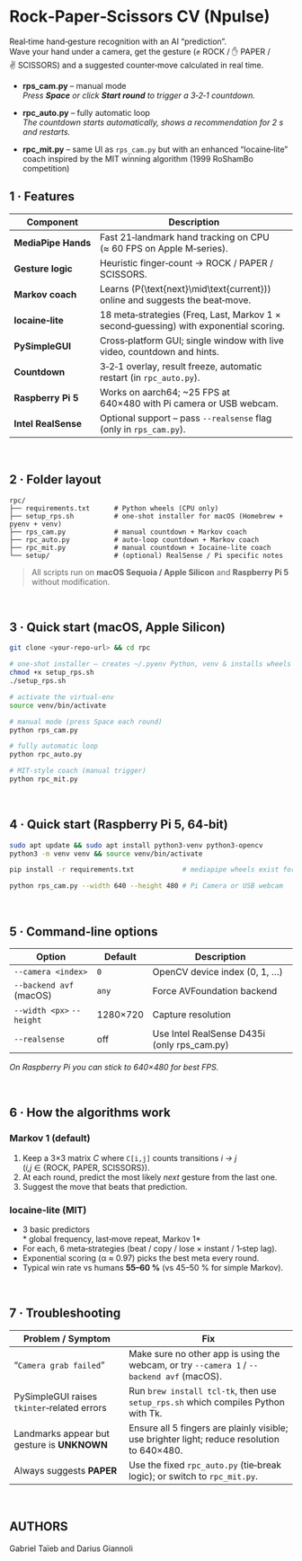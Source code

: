 # Rock‑Paper‑Scissors CV (Npulse)

Real‑time hand‑gesture recognition with an AI “prediction”.  
Wave your hand under a camera, get the gesture (✊ ROCK / ✋ PAPER / ✌️ SCISSORS) and a suggested counter‑move calculated in real time.

* **rps_cam.py** – manual mode  
  *Press **Space** or click **Start round** to trigger a 3‑2‑1 countdown.*

* **rpc_auto.py** – fully automatic loop  
  *The countdown starts automatically, shows a recommendation for 2 s and restarts.*

* **rpc_mit.py** – same UI as `rps_cam.py` but with an enhanced “Iocaine‑lite” coach inspired by the MIT winning algorithm (1999 RoShamBo competition)

## 1 · Features

| Component          | Description                                                                  |
|--------------------|------------------------------------------------------------------------------|
| **MediaPipe Hands**| Fast 21‑landmark hand tracking on CPU (≈ 60 FPS on Apple M‑series).          |
| **Gesture logic**  | Heuristic finger‑count → ROCK / PAPER / SCISSORS.                            |
| **Markov coach**   | Learns \(P(\text{next}\mid\text{current})\) online and suggests the beat‑move.|
| **Iocaine‑lite**   | 18 meta‑strategies (Freq, Last, Markov 1 × second‑guessing) with exponential scoring.|
| **PySimpleGUI**    | Cross‑platform GUI; single window with live video, countdown and hints.      |
| **Countdown**      | 3‑2‑1 overlay, result freeze, automatic restart (in `rpc_auto.py`).          |
| **Raspberry Pi 5** | Works on aarch64; ~25 FPS at 640×480 with Pi camera or USB webcam.           |
| **Intel RealSense**| Optional support – pass `--realsense` flag (only in `rps_cam.py`).           |

<br>

## 2 · Folder layout

```
rpc/
├── requirements.txt      # Python wheels (CPU only)
├── setup_rps.sh          # one‑shot installer for macOS (Homebrew + pyenv + venv)
├── rps_cam.py            # manual countdown + Markov coach
├── rpc_auto.py           # auto‑loop countdown + Markov coach
├── rpc_mit.py            # manual countdown + Iocaine‑lite coach
└── setup/                # (optional) RealSense / Pi specific notes
```

> All scripts run on **macOS Sequoia / Apple Silicon** and **Raspberry Pi 5** without modification.

<br>

## 3 · Quick start (macOS, Apple Silicon)

```bash
git clone <your‑repo‑url> && cd rpc

# one‑shot installer – creates ~/.pyenv Python, venv & installs wheels
chmod +x setup_rps.sh
./setup_rps.sh

# activate the virtual‑env
source venv/bin/activate

# manual mode (press Space each round)
python rps_cam.py

# fully automatic loop
python rpc_auto.py

# MIT‑style coach (manual trigger)
python rpc_mit.py
```

<br>

## 4 · Quick start (Raspberry Pi 5, 64‑bit)

```bash
sudo apt update && sudo apt install python3-venv python3-opencv
python3 -m venv venv && source venv/bin/activate

pip install -r requirements.txt            # mediapipe wheels exist for aarch64

python rps_cam.py --width 640 --height 480 # Pi Camera or USB webcam
```

<br>

## 5 · Command‑line options

| Option                    | Default | Description                                |
|---------------------------|---------|--------------------------------------------|
| `--camera <index>`        | `0`     | OpenCV device index (0, 1, …)              |
| `--backend avf` (macOS)   | `any`   | Force AVFoundation backend                 |
| `--width <px>` `--height` | 1280×720| Capture resolution                         |
| `--realsense`             | off     | Use Intel RealSense D435i (only rps_cam.py)|

*On Raspberry Pi you can stick to 640×480 for best FPS.*

<br>

## 6 · How the algorithms work

### Markov 1 (default)

1. Keep a 3×3 matrix *C* where `C[i,j]` counts transitions *i → j*  
   (*i,j* ∈ {ROCK, PAPER, SCISSORS}).  
2. At each round, predict the most likely *next* gesture from the last one.  
3. Suggest the move that beats that prediction.

### Iocaine‑lite (MIT)

* 3 basic predictors  
  * global frequency, last‑move repeat, Markov 1*  
* For each, 6 meta‑strategies (beat / copy / lose × instant / 1‑step lag).  
* Exponential scoring (α ≈ 0.97) picks the best meta every round.  
* Typical win rate vs humans **55–60 %** (vs 45–50 % for simple Markov).

<br>

## 7 · Troubleshooting

| Problem / Symptom                                      | Fix |
|--------------------------------------------------------|-----|
| “`Camera grab failed`”                                 | Make sure no other app is using the webcam, or try `--camera 1` / `--backend avf` (macOS). |
| PySimpleGUI raises `tkinter`‑related errors            | Run `brew install tcl-tk`, then use `setup_rps.sh` which compiles Python with Tk. |
| Landmarks appear but gesture is **UNKNOWN**            | Ensure all 5 fingers are plainly visible; use brighter light; reduce resolution to 640×480. |
| Always suggests **PAPER**                              | Use the fixed `rpc_auto.py` (tie‑break logic); or switch to `rpc_mit.py`. |

<br>


## AUTHORS

Gabriel Taïeb and Darius Giannoli
